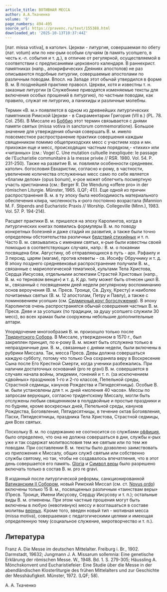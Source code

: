 ```yaml
---
article_title: ВОТИВНАЯ МЕССА
author: А.А.Ткаченко
volume: '9'
page_numbers: 494-495
source_url: https://pravenc.ru/text/155388.html
downloaded_at: '2025-10-13T10:37:44Z'
---
```


[лат. missa votiva], в католич. Церкви - литургия, совершаемая по обету (лат. votum) или по нек-рым особым случаям (в память усопшего, в честь к.-л. события и т. д.), в отличие от регулярной, осуществляемой в соответствии с предписаниями церковного календаря. В раннехрист. памятниках (напр., апокрифических Деяниях апостолов) не раз описываются подобные литургии, совершаемые апостолами по различным поводам. Впосл. на Западе этот обычай утвердился в форме В. м. В позднейшей практике правосл. Церкви, хотя и известны т. н. заказные литургии (в Служебнике приводятся изменяемые тексты для включения особых прошений в литургию), по частным поводам, как правило, служат не литургию, а панихиды и различные молебны.

Термин «В. м.» появляется в одном из древнейших литургических памятников Римской Церкви - в Сакраментарии Григория (VII в.) (PL. 78. Col. 256). В Миссале из [Боббио](https://pravenc.ru/text/Боббио.html) этот термин связывается с днями памяти святых (missa votiva in sanctorum commemoratione). Большое значение для утверждения обычая совершать В. м. имело повсеместное распространение практики совершения каждым священником помимо общеприходских месс с участием хора и мн. прихожан еще и месс, происходящих частным порядком,- «тихих» или «читанных» (см.: Vogel C. Une mutation cultuelle inexpliquée: le passage de l'Eucharistie communitaire à la messe privée // RSR. 1980. Vol. 54. P. 231-250). Также на развитие В. м. повлияли особенности средневек. католич. богословия Евхаристии, согласно к-рому, в частности, увеличение количества отслуженных месс само по себе является «благим делом» (opus bonum), к-рое может облегчить посмертную участь христианина (см.: Berger R. Die Wendung «offere pro» in der römischen Liturgie. Münster, 1965. (LQF; 41)). Еще одной из причин распространения В. м. в ту эпоху была необходимость материального обеспечения клира, численность к-рого постоянно возрастала (Mannion M. F. Stipends and Eucharistic Praxis // Worship. Collegeville (Minn.), 1983. Vol. 57. P. 194-214).

Расцвет практики В. м. пришелся на эпоху Каролингов, когда в литургических книгах появились формуляры В. м. по поводу конкретных болезней и даже стадий их развития, а также были точно определены обстоятельства различных [бедствий стихийных](<https://pravenc.ru/text/бедствий стихийных.html>) и т. п. Часто В. м. связывались с именами святых, к-рые были известны своей помощью в соответствующих случаях, напр.: В. м. о покаянии посвящена блж. Августину, об отправляющихся в путь - арх. Рафаилу и 3 персид. царям (магам), против клеветы - св. Иосифу Обручнику и т. д. В эпоху позднего средневековья распространение получили В. м., связанные с мариологической тематикой, культами Тела Христова, Сердца Иисусова, отдельными аспектами Страстей Христовых (напр., В. м. «о терновом венце») и т. д. К др. типу может быть отнесен цикл В. м., связанный с посвящением дней недели регулярному воспоминанию основ вероучения (В. м. Пресв. Троице, Св. Духу, Кресту) и наиболее почитаемых святых (В. м. 12 апостолам, Петру и Павлу), а также с поминовением усопших (см. [Седмичный круг богослужения](<https://pravenc.ru/text/Седмичный круг богослужения.html>)). В эпоху Каролингов очень распространился обычай совершения частных В. м. Пресв. Деве и за усопших (по традиции, за душу усопшего служили 30 месс), во всех храмах были сооружены небольшие дополнительные алтари.

Упорядочение многообразия В. м. произошло только после [Тридентского Собора](<https://pravenc.ru/text/Тридентский Собор.html>). В Миссале, утвержденном в 1570 г., был закреплен принцип, по к-рому В. м. может быть отслужена только в непраздничные дни. В. м., связанные с днями недели, были включены в рубрики Миссала. Так, месса Пресв. Девы должна совершаться каждую субботу, потому что только Она сохраняла веру в Воскресение Сына после Его Крестной Смерти, когда ученики разбежались. При наличии достаточных оснований (pro re gravi) В. м. совершается в случаях начала войны, эпидемии, гонений и т. п. (за исключением «двойных» праздников 1-го и 2-го классов, Пепельной среды, Страстной седмицы, канунов Рождества и Пятидесятницы). Особые В. м. были установлены для т. н. дней «моления 40 часов». Мессы по запросам верующих, согласно тридентскому Миссалу, могли быть отслужены любым священником в полудвойные и простые праздники и по будням, кроме воскресных дней, Пепельной среды, канунов Рождества, Богоявления, Пятидесятницы, в течение октав Богоявления, Пасхи, Пятидесятницы, праздника Тела Христова, Страстной седмицы, дня Всех святых.

Поскольку В. м. по содержанию не соотносится со службами [оффиция](https://pravenc.ru/text/оффиция.html), было определено, что она не должна совершаться в дни, службы к-рых уже и так содержат молитвословия тем же святым или по тем же поводам. При составлении В. м. тексты было дозволено заимствовать из приложения к Миссалу, общих служб святым или собственно службы святому, но так, чтобы не создавалось впечатления, что в этот день совершается его память. [Gloria](https://pravenc.ru/text/Gloria.html) и [Символ веры](<https://pravenc.ru/text/Символ веры.html>) было разрешено включать только в состав В. м. pro re gravi.

В изданный после литургической реформы, санкционированной [Ватиканским II Собором](<https://pravenc.ru/text/Ватиканским II Собором.html>), новый Римский Миссал (см. ст. [Novus ordo](<https://pravenc.ru/text/Novus ordo.html>)) включены только 15 В. м., посвященных различным «таинствам веры» (Пресв. Троице, Имени Иисусову, Сердцу Иисусову и т. п.); остальные виды В. м. отменены. При этом частные прошения могут быть включены в любую (невотивную) мессу и возглашаться в составе молитвы [верных](https://pravenc.ru/text/верных.html). Кроме того, введен новый тип - мотивная месса (missa motiva), совершаемая с педагогическими целями и имеющая определенную тему (социальное служение, миротворчество и т. п.).

## Литература

Franz A. Die Messe im deutschen Mittelalter. Freiburg i. Br., 1902. Darmstadt, 19632; Jungmann J. A. Missarum sollemnia: Eine genetische Erklärung der römischen Messe. W., 1948. Bd. 1. S. 279-305; Häussling A. Mönchskonvent und Eucharistiefeier: Eine Studie über die Messe in der abendländischen Klosterliturgie des frühen Mittelalters und zur Geschichte der Messhäufigkeit. Münster, 1972. (LQF; 58).

А.   А.   Ткаченко
